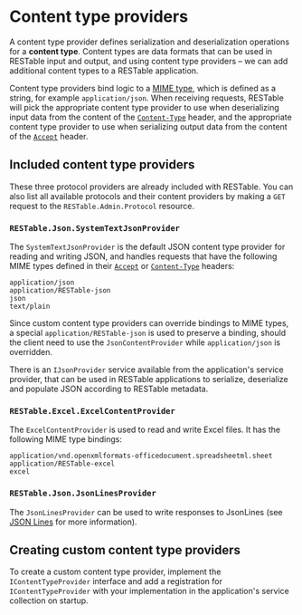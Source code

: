 # Content type providers

A content type provider defines serialization and deserialization operations for a **content type**. Content types are data formats that can be used in RESTable input and output, and using content type providers – we can add additional content types to a RESTable application.

Content type providers bind logic to a [MIME type](https://en.wikipedia.org/wiki/Media_type), which is defined as a string, for example `application/json`. When receiving requests, RESTable will pick the appropriate content type provider to use when deserializing input data from the content of the [`Content-Type`](../../Consuming%20a%20RESTable%20API/Headers#content-type) header, and the appropriate content type provider to use when serializing output data from the content of the [`Accept`](../../Consuming%20a%20RESTable%20API/Headers#accept) header.

## Included content type providers

These three protocol providers are already included with RESTable. You can also list all available protocols and their content providers by making a `GET` request to the `RESTable.Admin.Protocol` resource.

### `RESTable.Json.SystemTextJsonProvider`

The `SystemTextJsonProvider` is the default JSON content type provider for reading and writing JSON, and handles requests that have the following MIME types defined in their [`Accept`](../../Consuming%20a%20RESTable%20API/Headers#accept) or [`Content-Type`](../../Consuming%20a%20RESTable%20API/Headers#content-type) headers:

```
application/json
application/RESTable-json
json
text/plain
```

Since custom content type providers can override bindings to MIME types, a special `application/RESTable-json` is used to preserve a binding, should the client need to use the `JsonContentProvider` while `application/json` is overridden.

There is an `IJsonProvider` service available from the application's service provider, that can be used in RESTable applications to serialize, deserialize and populate JSON according to RESTable metadata.

### `RESTable.Excel.ExcelContentProvider`

The `ExcelContentProvider` is used to read and write Excel files. It has the following MIME type bindings:

```
application/vnd.openxmlformats-officedocument.spreadsheetml.sheet
application/RESTable-excel
excel
```

### `RESTable.Json.JsonLinesProvider`

The `JsonLinesProvider` can be used to write responses to JsonLines (see [JSON Lines](https://jsonlines.org/) for more information).

## Creating custom content type providers

To create a custom content type provider, implement the `IContentTypeProvider` interface and add a registration for `IContentTypeProvider` with your implementation in the application's service collection on startup.